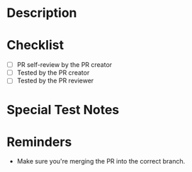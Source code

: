 # Description
<!-- A brief description of your changes. This is optional for smaller PRs. -->

# Checklist
<!-- A checklist that should be done before merging. Optional items should be done if you have time but are not required. -->

- [ ] PR self-review by the PR creator
- [ ] Tested by the PR creator
- [ ] Tested by the PR reviewer

# Special Test Notes
<!-- (Optional) Leave any special testing notes for the reviewer. -->

# Reminders

- Make sure you're merging the PR into the correct branch.